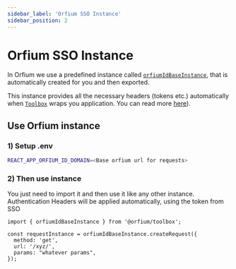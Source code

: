 ```yaml
---
sidebar_label: 'Orfium SSO Instance'
sidebar_position: 2
---
```


# Orfium SSO Instance

In Orfium we use a predefined instance called [`orfiumIdBaseInstance`](../../../api/Utilities/Singletons/orfiumIdBaseInstance),
that is automatically created for you and then exported.

This instance provides all the necessary headers (tokens etc.) automatically when [`Toolbox`](../../../api/Components/Toolbox) 
wraps you application. You can read more [here](../Authentication/Usage)).

## Use Orfium instance

### 1) Setup .env

```bash
REACT_APP_ORFIUM_ID_DOMAIN=<Base orfium url for requests>
```

### 2) Then use instance

You just need to import it and then use it like any other instance. Authentication Headers will be applied automatically, using the token from SSO

```tsx
import { orfiumIdBaseInstance } from '@orfium/toolbox';

const requestInstance = orfiumIdBaseInstance.createRequest({
  method: 'get',
  url: '/xyz/',
  params: "whatever params",
});
```
